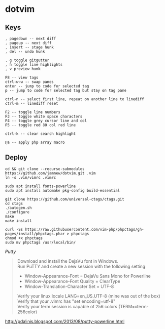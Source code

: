 # dotvim

## Keys

```
, pagedown -- next diff
, pageup -- next diff
, insert -- stage hunk
, del -- undo hunk

, g toggle gitgutter
, h toggle line highlights
, v preview hunk

F8 -- view tags
ctrl-w-w -- swap panes
enter -- jump to code for selected tag
p -- jump to code for selected tag but stay on tag pane

ctrl-n -- select first line, repeat on another line to linediff
ctrl-m -- linediff reset

F2 -- toggle line numbers
F3 -- toggle white space characters
F4 -- toggle grey cursor line and col
F5 -- toggle red 80 col red line

ctrl-k -- clear search highlight

@a -- apply php array macro
```

## Deploy

```
cd && git clone --recurse-submodules https://github.com/jamnew/dotvim.git .vim
ln -s .vim/vimrc .vimrc

sudo apt install fonts-powerline
sudo apt install automake pkg-config build-essential

git clone https://github.com/universal-ctags/ctags.git
cd ctags
./autogen.sh
./configure
make
make install

curl -Ss https://raw.githubusercontent.com/vim-php/phpctags/gh-pages/install/phpctags.phar > phpctags
chmod +x phpctags
sudo mv phpctags /usr/local/bin/
```

*Putty*

> Download and install the DejaVu font in Windows.  
> Run PuTTY and create a new session with the following setting
>
> - Window-Appearance-Font = DejaVu Sans Mono for Powerline
> - Window-Appearance-Font Quality = ClearType
> - Window-Translation-Character Set = UTF-8
>
> Verify your linux locale LANG=en_US.UTF-8  (mine was out of the box)  
> Verify that your .vimrc has "set encoding=utf-8"  
> Verify your term session is capable of 256 colors (TERM=xterm-256color)

http://pdalinis.blogspot.com/2013/08/putty-powerline.html
